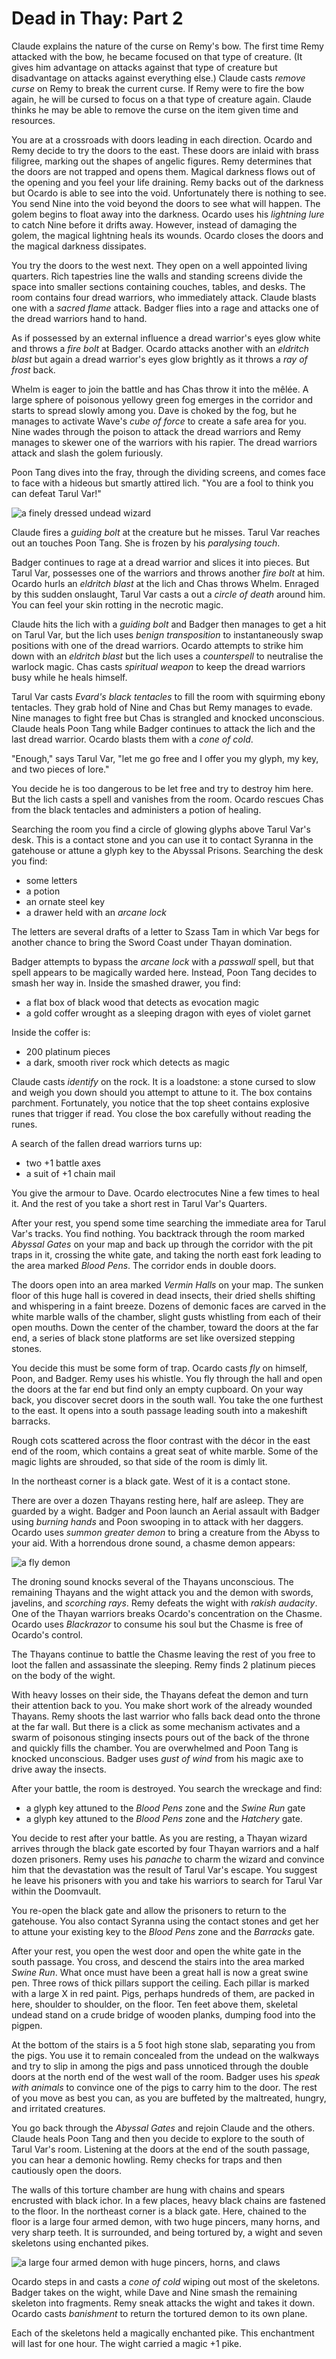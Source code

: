 # Dead in Thay: Part 2

Claude explains the nature of the curse on Remy's bow. The first time Remy attacked with the bow, he became focused on that type of creature. (It gives him advantage on attacks against that type of creature but disadvantage on attacks against everything else.) Claude casts _remove curse_ on Remy to break the current curse. If Remy were to fire the bow again, he will be cursed to focus on a that type of creature again. Claude thinks he may be able to remove the curse on the item given time and resources.

You are at a crossroads with doors leading in each direction. Ocardo and Remy decide to try the doors to the east. These doors are inlaid with brass filigree, marking out the shapes of angelic figures. Remy determines that the doors are not trapped and opens them. Magical darkness flows out of the opening and you feel your life draining. Remy backs out of the darkness but Ocardo is able to see into the void. Unfortunately there is nothing to see. You send Nine into the void beyond the doors to see what will happen. The golem begins to float away into the darkness. Ocardo uses his _lightning lure_ to catch Nine before it drifts away. However, instead of damaging the golem, the magical lightning heals its wounds. Ocardo closes the doors and the magical darkness dissipates.

You try the doors to the west next. They open on a well appointed living quarters. Rich tapestries line the walls and standing screens divide the space into smaller sections containing couches, tables, and desks. The room contains four dread warriors, who immediately attack. Claude blasts one with a _sacred flame_ attack. Badger flies into a rage and attacks one of the dread warriors hand to hand.

As if possessed by an external influence a dread warrior's eyes glow white and throws a _fire bolt_ at Badger. Ocardo attacks another with an _eldritch blast_ but again a dread warrior's eyes glow brightly as it throws a _ray of frost_ back.

Whelm is eager to join the battle and has Chas throw it into the mêlée. A large sphere of poisonous yellowy green fog emerges in the corridor and starts to spread slowly among you. Dave is choked by the fog, but he manages to activate Wave's _cube of force_ to create a safe area for you. Nine wades through the poison to attack the dread warriors and Remy manages to skewer one of the warriors with his rapier. The dread warriors attack and slash the golem furiously.

Poon Tang dives into the fray, through the dividing screens, and comes face to face with a hideous but smartly attired lich. "You are a fool to think you can defeat Tarul Var!"

![a finely dressed undead wizard](https://media-waterdeep.cursecdn.com/avatars/thumbnails/6557/613/236/315/636987995859718998.jpeg "Tarul Var")

Claude fires a _guiding bolt_ at the creature but he misses. Tarul Var reaches out an touches Poon Tang. She is frozen by his _paralysing touch_.

Badger continues to rage at a dread warrior and slices it into pieces. But Tarul Var, possesses one of the warriors and throws another _fire bolt_ at him. Ocardo hurls an _eldritch blast_ at the lich and Chas throws Whelm. Enraged by this sudden onslaught, Tarul Var casts a out a _circle of death_ around him. You can feel your skin rotting in the necrotic magic.

Claude hits the lich with a _guiding bolt_ and Badger then manages to get a hit on Tarul Var, but the lich uses _benign transposition_ to instantaneously swap positions with one of the dread warriors. Ocardo attempts to strike him down with an _eldritch blast_ but the lich uses a _counterspell_ to neutralise the warlock magic. Chas casts _spiritual weapon_ to keep the dread warriors busy while he heals himself.

Tarul Var casts _Evard's black tentacles_ to fill the room with squirming ebony tentacles. They grab hold of Nine and Chas but Remy manages to evade. Nine manages to fight free but Chas is strangled and knocked unconscious. Claude heals Poon Tang while Badger continues to attack the lich and the last dread warrior. Ocardo blasts them with a _cone of cold_.

"Enough," says Tarul Var, "let me go free and I offer you my glyph, my key, and two pieces of lore."

You decide he is too dangerous to be let free and try to destroy him here. But the lich casts a spell and vanishes from the room. Ocardo rescues Chas from the black tentacles and administers a potion of healing.

Searching the room you find a circle of glowing glyphs above Tarul Var's desk. This is a contact stone and you can use it to contact Syranna in the gatehouse or attune a glyph key to the Abyssal Prisons. Searching the desk you find:

- some letters
- a potion
- an ornate steel key
- a drawer held with an _arcane lock_

The letters are several drafts of a letter to Szass Tam in which Var begs for another chance to bring the Sword Coast under Thayan domination.

Badger attempts to bypass the _arcane lock_ with a _passwall_ spell, but that spell appears to be magically warded here. Instead, Poon Tang decides to smash her way in. Inside the smashed drawer, you find:

- a flat box of black wood that detects as evocation magic
- a gold coffer wrought as a sleeping dragon with eyes of violet garnet

Inside the coffer is:

- 200 platinum pieces
- a dark, smooth river rock which detects as magic

Claude casts _identify_ on the rock. It is a loadstone: a stone cursed to slow and weigh you down should you attempt to attune to it. The box contains parchment. Fortunately, you notice that the top sheet contains explosive runes that trigger if read. You close the box carefully without reading the runes.

A search of the fallen dread warriors turns up:

- two +1 battle axes
- a suit of +1 chain mail

You give the armour to Dave. Ocardo electrocutes Nine a few times to heal it. And the rest of you take a short rest in Tarul Var's Quarters.

After your rest, you spend some time searching the immediate area for Tarul Var's tracks. You find nothing. You backtrack through the room marked _Abyssal Gates_ on your map and back up through the corridor with the pit traps in it, crossing the white gate, and taking the north east fork leading to the area marked _Blood Pens_. The corridor ends in double doors.

The doors open into an area marked _Vermin Halls_ on your map. The sunken floor of this huge hall is covered in dead insects, their dried shells shifting and whispering in a faint breeze. Dozens of demonic faces are carved in the white marble walls of the chamber, slight gusts whistling from each of their open mouths. Down the center of the chamber, toward the doors at the far end, a series of black stone platforms are set like oversized stepping stones.

You decide this must be some form of trap. Ocardo casts _fly_ on himself, Poon, and Badger. Remy uses his whistle. You fly through the hall and open the doors at the far end but find only an empty cupboard. On your way back, you discover secret doors in the south wall. You take the one furthest to the east. It opens into a south passage leading south into a makeshift barracks.

Rough cots scattered across the floor contrast with the décor in the east end of the room, which contains a great seat of white marble. Some of the magic lights are shrouded, so that side of the room is dimly lit.

In the northeast corner is a black gate. West of it is a contact stone.

There are over a dozen Thayans resting here, half are asleep. They are guarded by a wight. Badger and Poon launch an Aerial assault with Badger using _burning hands_ and Poon swooping in to attack with her daggers. Ocardo uses _summon greater demon_ to bring a creature from the Abyss to your aid. With a horrendous drone sound, a chasme demon appears:

![a fly demon](https://media-waterdeep.cursecdn.com/avatars/thumbnails/8/808/372/315/636319262852869119.jpeg "Chasme")

The droning sound knocks several of the Thayans unconscious. The remaining Thayans and the wight attack you and the demon with swords, javelins, and _scorching rays_. Remy defeats the wight with _rakish audacity_. One of the Thayan warriors breaks Ocardo's concentration on the Chasme. Ocardo uses _Blackrazor_ to consume his soul but the Chasme is free of Ocardo's control.

The Thayans continue to battle the Chasme leaving the rest of you free to loot the fallen and assassinate the sleeping. Remy finds 2 platinum pieces on the body of the wight.

With heavy losses on their side, the Thayans defeat the demon and turn their attention back to you. You make short work of the already wounded Thayans. Remy shoots the last warrior who falls back dead onto the throne at the far wall. But there is a click as some mechanism activates and a swarm of poisonous stinging insects pours out of the back of the throne and quickly fills the chamber. You are overwhelmed and Poon Tang is knocked unconscious. Badger uses _gust of wind_ from his magic axe to drive away the insects.

After your battle, the room is destroyed. You search the wreckage and find:

- a glyph key attuned to the _Blood Pens_ zone and the _Swine Run_ gate
- a glyph key attuned to the _Blood Pens_ zone and the _Hatchery_ gate.

You decide to rest after your battle. As you are resting, a Thayan wizard arrives through the black gate escorted by four Thayan warriors and a half dozen prisoners. Remy uses his _panache_ to charm the wizard and convince him that the devastation was the result of Tarul Var's escape. You suggest he leave his prisoners with you and take his warriors to search for Tarul Var within the Doomvault.

You re-open the black gate and allow the prisoners to return to the gatehouse. You also contact Syranna using the contact stones and get her to attune your existing key to the _Blood Pens_ zone and the _Barracks_ gate.

After your rest, you open the west door and open the white gate in the south passage. You cross, and descend the stairs into the area marked _Swine Run_. What once must have been a great hall is now a great swine pen. Three rows of thick pillars support the ceiling. Each pillar is marked with a large X in red paint. Pigs, perhaps hundreds of them, are packed in here, shoulder to shoulder, on the floor. Ten feet above them, skeletal undead stand on a crude bridge of wooden planks, dumping food into the pigpen.

At the bottom of the stairs is a 5 foot high stone slab, separating you from the pigs. You use it to remain concealed from the undead on the walkways and try to slip in among the pigs and pass unnoticed through the double doors at the north end of the west wall of the room. Badger uses his _speak with animals_ to convince one of the pigs to carry him to the door. The rest of you move as best you can, as you are buffeted by the maltreated, hungry, and irritated creatures.

You go back through the _Abyssal Gates_ and rejoin Claude and the others. Claude heals Poon Tang and then you decide to explore to the south of Tarul Var's room. Listening at the doors at the end of the south passage, you can hear a demonic howling. Remy checks for traps and then cautiously open the doors.

The walls of this torture chamber are hung with chains and spears encrusted with black ichor. In a few places, heavy black chains are fastened to the floor. In the northeast corner is a black gate. Here, chained to the floor is a large four armed demon, with two huge pincers, many horns, and very sharp teeth. It is surrounded, and being tortured by, a wight and seven skeletons using enchanted pikes.

![a large four armed demon with huge pincers, horns, and claws](https://media-waterdeep.cursecdn.com/avatars/thumbnails/67/728/300/236/636460780932394713.png "Tortured demon")

Ocardo steps in and casts a _cone of cold_ wiping out most of the skeletons. Badger takes on the wight, while Dave and Nine smash the remaining skeleton into fragments. Remy sneak attacks the wight and takes it down. Ocardo casts _banishment_ to return the tortured demon to its own plane.

Each of the skeletons held a magically enchanted pike. This enchantment will last for one hour. The wight carried a magic +1 pike.
